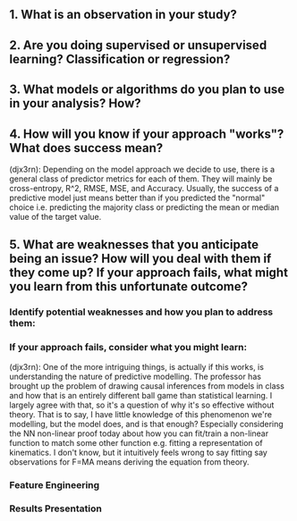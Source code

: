 ## 1. What is an observation in your study?

## 2. Are you doing supervised or unsupervised learning? Classification or regression?

## 3. What models or algorithms do you plan to use in your analysis? How?

## 4. How will you know if your approach "works"? What does success mean?

(djx3rn): Depending on the model approach we decide to use, there is a general class of predictor metrics for each of them. They will mainly be cross-entropy, R^2, RMSE, MSE, and Accuracy. Usually, the success of a predictive model just means better than if you predicted the "normal" choice i.e. predicting the majority class or predicting the mean or median value of the target value.

## 5. What are weaknesses that you anticipate being an issue? How will you deal with them if they come up? If your approach fails, what might you learn from this unfortunate outcome?

### Identify potential weaknesses and how you plan to address them:


### If your approach fails, consider what you might learn:

(djx3rn): One of the more intriguing things, is actually if this works, is understanding the nature of predictive modelling. The professor has brought up the problem of drawing causal inferences from models in class and how that is an entirely different ball game than statistical learning. I largely agree with that, so it's a question of why it's so effective without theory. That is to say, I have little knowledge of this phenomenon we're modelling, but the model does, and is that enough? Especially considering the NN non-linear proof today about how you can fit/train a non-linear function to match some other function e.g. fitting a representation of kinematics. I don't know, but it intuitively feels wrong to say fitting say observations for F=MA means deriving the equation from theory.

### Feature Engineering

### Results Presentation
